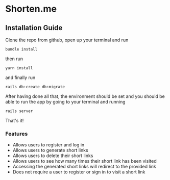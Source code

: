 # Shorten.me

## Installation Guide

Clone the repo from github, open up your terminal and run 

```
bundle install
```

then run 

```
yarn install
```

and finally run 

```
rails db:create db:migrate
```

After having done all that, the environment should be set and you should be able to run the app by going to your terminal and running

```
rails server
```

That's it!

### Features

* Allows users to register and log in
* Allows users to generate short links
* Allows users to delete their short links
* Allows users to see how many times their short link has been visited
* Accessing the generated short links will redirect to the provided link
* Does not require a user to register or sign in to visit a short link
